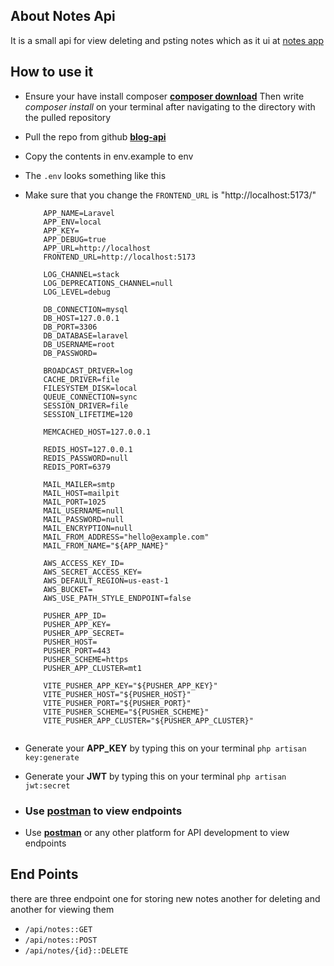 ## About Notes Api

It is a small api for view deleting and psting notes which as it ui at [notes app](https://github.com/edcheyjr/notes-app.git)

## How to use it

-   Ensure your have install composer **[composer download](https://getcomposer.org/download/)** Then write _composer install_ on your terminal after navigating to the directory with the pulled repository
-   Pull the repo from github **[blog-api](https://github.com/edcheyjr/blog-api.git)**
-   Copy the contents in env.example to env
-   The `.env` looks something like this
-   Make sure that you change the `FRONTEND_URL` is "http://localhost:5173/"

    ```
        APP_NAME=Laravel
        APP_ENV=local
        APP_KEY=
        APP_DEBUG=true
        APP_URL=http://localhost
        FRONTEND_URL=http://localhost:5173

        LOG_CHANNEL=stack
        LOG_DEPRECATIONS_CHANNEL=null
        LOG_LEVEL=debug

        DB_CONNECTION=mysql
        DB_HOST=127.0.0.1
        DB_PORT=3306
        DB_DATABASE=laravel
        DB_USERNAME=root
        DB_PASSWORD=

        BROADCAST_DRIVER=log
        CACHE_DRIVER=file
        FILESYSTEM_DISK=local
        QUEUE_CONNECTION=sync
        SESSION_DRIVER=file
        SESSION_LIFETIME=120

        MEMCACHED_HOST=127.0.0.1

        REDIS_HOST=127.0.0.1
        REDIS_PASSWORD=null
        REDIS_PORT=6379

        MAIL_MAILER=smtp
        MAIL_HOST=mailpit
        MAIL_PORT=1025
        MAIL_USERNAME=null
        MAIL_PASSWORD=null
        MAIL_ENCRYPTION=null
        MAIL_FROM_ADDRESS="hello@example.com"
        MAIL_FROM_NAME="${APP_NAME}"

        AWS_ACCESS_KEY_ID=
        AWS_SECRET_ACCESS_KEY=
        AWS_DEFAULT_REGION=us-east-1
        AWS_BUCKET=
        AWS_USE_PATH_STYLE_ENDPOINT=false

        PUSHER_APP_ID=
        PUSHER_APP_KEY=
        PUSHER_APP_SECRET=
        PUSHER_HOST=
        PUSHER_PORT=443
        PUSHER_SCHEME=https
        PUSHER_APP_CLUSTER=mt1

        VITE_PUSHER_APP_KEY="${PUSHER_APP_KEY}"
        VITE_PUSHER_HOST="${PUSHER_HOST}"
        VITE_PUSHER_PORT="${PUSHER_PORT}"
        VITE_PUSHER_SCHEME="${PUSHER_SCHEME}"
        VITE_PUSHER_APP_CLUSTER="${PUSHER_APP_CLUSTER}"


    ```

-   Generate your **APP_KEY** by typing this on your terminal `php artisan key:generate`
-   Generate your **JWT** by typing this on your terminal `php artisan jwt:secret`

-   ### Use **[postman](https://web.postman.co/)** to view endpoints
-   Use **[postman](https://web.postman.co/)** or any other platform for API development to view endpoints

## End Points

there are three endpoint one for storing new notes another for deleting and another for viewing them

-   `/api/notes::GET`
-   `/api/notes::POST`
-   `/api/notes/{id}::DELETE`
